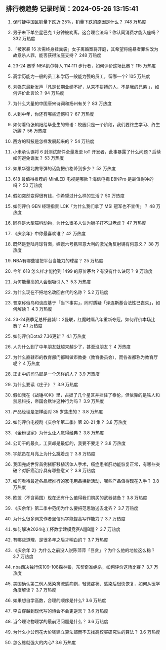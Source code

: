 
## 排行榜趋势 记录时间：2024-05-26 13:15:41
  
  1. 保时捷中国区销量下跌近 25%，销量下跌的原因是什么？ 748 万热度
    
  2. 男子未下单坐星巴克 1 分钟被劝离，这合理合法吗？你认同消费才能入座吗？ 332 万热度
    
  3. 「被家暴 16 次需终身挂粪袋」女子离婚案将开庭，其希望将施暴者罪名改为故意杀人罪，能否获得法庭支持？ 248 万热度
    
  4. 23-24 赛季 NBA凯尔特人 114:111 步行者，如何评价这场比赛？ 115 万热度
    
  5. 高学历能力一般的员工和学历一般能力强的员工，留哪一个? 105 万热度
    
  6. 刘强东最新发声「凡是长期业绩不好，从来不拼搏的人，不是我的兄弟 」，如何评价此言论？ 94 万热度
    
  7. 为什么大量的中国唐宋诗词和扬州有关？ 83 万热度
    
  8. 人到中年，你还有哪些遗憾吗？ 67 万热度
    
  9. 如何看待张朝阳给毕业生的寄语：校园只是一个阶段，我们要终生学习、终生折腾？ 56 万热度
    
  10. 西方的科技是怎样发展起来的？ 54 万热度
    
  11. 小米承认误将 6 封测试邮件全量发至 IoT 开发者，此事暴露了什么问题？后续如何避免误发？ 53 万热度
    
  12. 如果华强北做导弹的话能把价格降到多少？ 52 万热度
    
  13. 618 最值得推荐的 MiniLED 电视是哪款？海信电视 E8NPro 是最值得冲的吗？ 50 万热度
    
  14. 假如突然变得很有钱，你希望过什么样的生活？ 50 万热度
    
  15. 如何评价 GEN 经理指责 LCK「为什么我们拿了 MSI 冠军也不宣传」？ 48 万热度
    
  16. 同样是大型猫科动物，为什么很多人认为狮子打不过老虎？ 47 万热度
    
  17. 《庆余年》中你最喜欢谁？ 42 万热度
    
  18. 既然是登陆月球背面，嫦娥六号携带意大利的激光角反射镜有何意义？ 38 万热度
    
  19. NBA有哪些错把平台当能力的球星？ 25 万热度
    
  20. 今年 618 怎么样才能抢到 1499 的原价茅台？有没有什么诀窍？ 9 万热度
    
  21. 为何能量高的人会很吸引人？ 5.3 万热度
    
  22. 为什么现在不把地名改回古代的名称？ 5.2 万热度
    
  23. 普京称俄乌和谈应基于「当下事实」，同时质疑「泽连斯基合法性已丧失」，如何解读？ 4.3 万热度
    
  24. 23-24赛季足总杯曼城1：2曼联，红魔时隔八年重新夺冠，如何评价本场比赛？ 4.1 万热度
    
  25. 如何评价Dota2 7.36更新？ 4.1 万热度
    
  26. 人为什么到了中年朋友就越来越少了，甚至没朋友？ 4 万热度
    
  27. 为什么直辖市的教育部门都叫做市教委（教育委员会），而各省都称为教育厅呢？ 4 万热度
    
  28. 正史中的司马懿是一个怎样的人？ 3.9 万热度
    
  29. 为什么要读《庄子》？ 3.9 万热度
    
  30. 假如我在《战锤40K》里，占据了几个星区并挡住了泰伦，但依靠的是铁人和禁忌科技，帝国会默许这种行为吗？ 3.9 万热度
    
  31. 产品经理是怎样面对 35 岁焦虑的？ 3.8 万热度
    
  32. 如何评价电视剧《庆余年第二季》第 20-21 集？ 3.8 万热度
    
  33. 《金粉世家》为什么让人觉得经典？ 3.8 万热度
    
  34. 公司干的最久，工资却是最低的，我要不要走？ 3.8 万热度
    
  35. 宇航员在月亮上为什么跳着走？ 3.8 万热度
    
  36. 我国完成世界首例猪肝移植活体人手术，癌症患者肝功能恢复正常，有哪些突破？对肝癌治疗具有哪些意义？ 3.8 万热度
    
  37. 如何看待最近各品牌推行的家电用品换新活动，哪些产品值得现在入手？ 3.8 万热度
    
  38. 欧盟（不含英国）现在还有什么值得我们购买的武器装备？ 3.8 万热度
    
  39. 《庆余年》第二季中范闲为什么要把范思辙送去北齐？ 3.7 万热度
    
  40. 为什么很多网文作者坚信码字能提高写作能力？ 3.7 万热度
    
  41. 如何解决2024电工杯数学建模竞赛A题B题？ 3.7 万热度
    
  42. 有哪些道理，是很多年之后才明白的？ 3.7 万热度
    
  43. 《庆余年 2》为什么之前没人说陈萍萍「巨贪」？为什么他的地位这么稳？ 3.7 万热度
    
  44. nba西决独行侠109-108森林狼，东契奇准绝杀，如何评价这场比赛？ 3.7 万热度
    
  45. 美国确认第二例人感染禽流感病例，轻微症状、感染后很快恢复，如何从医学角度解读？ 3.7 万热度
    
  46. 如果想自学高数，合理的顺序是什么? 3.6 万热度
    
  47. 李白穿越到现代写的诗会不会更逆天？ 3.6 万热度
    
  48. 当今理论物理学的最前沿问题是什么？ 3.6 万热度
    
  49. 为什么小公司花大价钱建立算法部而不去找高校买研究生的算法？ 3.6 万热度
    
  50. 怎么练就强大的内心? 3.6 万热度
    